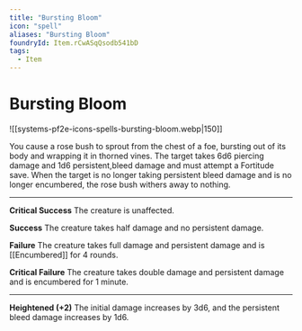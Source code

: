 ```yaml
---
title: "Bursting Bloom"
icon: "spell"
aliases: "Bursting Bloom"
foundryId: Item.rCwASqQsodb541bD
tags:
  - Item
---
```


# Bursting Bloom
![[systems-pf2e-icons-spells-bursting-bloom.webp|150]]

You cause a rose bush to sprout from the chest of a foe, bursting out of its body and wrapping it in thorned vines. The target takes 6d6 piercing damage and 1d6 persistent,bleed damage and must attempt a Fortitude save. When the target is no longer taking persistent bleed damage and is no longer encumbered, the rose bush withers away to nothing.

* * *

**Critical Success** The creature is unaffected.

**Success** The creature takes half damage and no persistent damage.

**Failure** The creature takes full damage and persistent damage and is [[Encumbered]] for 4 rounds.

**Critical Failure** The creature takes double damage and persistent damage and is encumbered for 1 minute.

* * *

**Heightened (+2)** The initial damage increases by 3d6, and the persistent bleed damage increases by 1d6.
